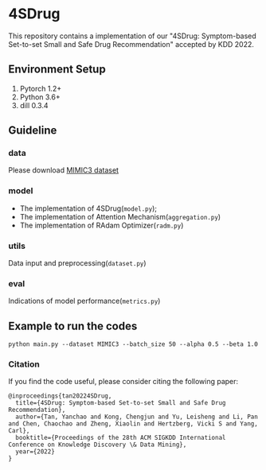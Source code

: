 # 4SDrug
This repository contains a implementation of our "4SDrug: Symptom-based Set-to-set Small and Safe Drug Recommendation" accepted by KDD 2022.

## Environment Setup
1. Pytorch 1.2+
2. Python 3.6+
3. dill 0.3.4

## Guideline

### data

Please download [MIMIC3 dataset](https://physionet.org/content/mimiciii/1.4/) 

### model

- The implementation of 4SDrug(```model.py```);
- The implementation of Attention Mechanism(```aggregation.py```)
- The implementation of RAdam Optimizer(```radm.py```)

### utils

Data input and preprocessing(```dataset.py```)

### eval

Indications of model performance(```metrics.py```)

## Example to run the codes
```
python main.py --dataset MIMIC3 --batch_size 50 --alpha 0.5 --beta 1.0
```

### Citation
If you find the code useful, please consider citing the following paper:
```
@inproceedings{tan20224SDrug,
  title={4SDrug: Symptom-based Set-to-set Small and Safe Drug Recommendation},
  author={Tan, Yanchao and Kong, Chengjun and Yu, Leisheng and Li, Pan and Chen, Chaochao and Zheng, Xiaolin and Hertzberg, Vicki S and Yang, Carl},
  booktitle={Proceedings of the 28th ACM SIGKDD International Conference on Knowledge Discovery \& Data Mining},
  year={2022}
}
```
